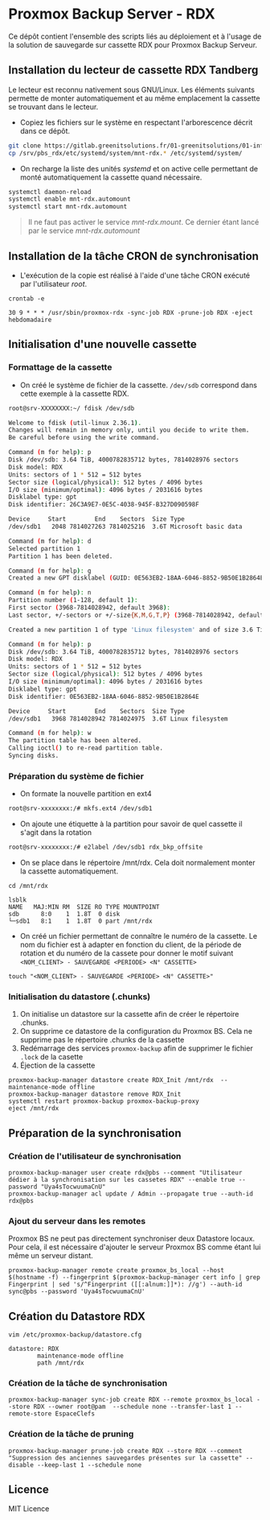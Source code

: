 # Proxmox Backup Server - RDX
Ce dépôt contient l'ensemble des scripts liés au déploiement et à l'usage de la solution de sauvegarde sur cassette RDX pour Proxmox Backup Serveur.

## Installation du lecteur de cassette RDX Tandberg

Le lecteur est reconnu nativement sous GNU/Linux. Les éléments suivants permette de monter automatiquement et au même emplacement la cassette se trouvant dans le lecteur.

* Copiez les fichiers sur le système en respectant l'arborescence décrit dans ce dépôt.
```bash
git clone https://gitlab.greenitsolutions.fr/01-greenitsolutions/01-infrastructures/safebox/pbs_rdx.git /srv/pbs_rdx
cp /srv/pbs_rdx/etc/systemd/system/mnt-rdx.* /etc/systemd/system/
```

* On recharge la liste des unités *systemd* et on active celle permettant de monté automatiquement la cassette quand nécessaire.
```bash
systemctl daemon-reload
systemctl enable mnt-rdx.automount
systemctl start mnt-rdx.automount
```

> Il ne faut pas activer le service *mnt-rdx.mount*. Ce dernier étant lancé par le service *mnt-rdx.automount*

## Installation de la tâche CRON de synchronisation

* L'exécution de la copie est réalisé à l'aide d'une tâche CRON exécuté par l'utilisateur *root*.
```
crontab -e
```
```
30 9 * * * /usr/sbin/proxmox-rdx -sync-job RDX -prune-job RDX -eject hebdomadaire
```

## Initialisation d'une nouvelle cassette

### Formattage de la cassette

* On créé le système de fichier de la cassette. `/dev/sdb` correspond dans cette exemple à la cassette RDX.
```bash
root@srv-XXXXXXXX:~/ fdisk /dev/sdb

Welcome to fdisk (util-linux 2.36.1).
Changes will remain in memory only, until you decide to write them.
Be careful before using the write command.

Command (m for help): p
Disk /dev/sdb: 3.64 TiB, 4000782835712 bytes, 7814028976 sectors
Disk model: RDX             
Units: sectors of 1 * 512 = 512 bytes
Sector size (logical/physical): 512 bytes / 4096 bytes
I/O size (minimum/optimal): 4096 bytes / 2031616 bytes
Disklabel type: gpt
Disk identifier: 26C3A9E7-0E5C-4038-945F-B327D090598F

Device     Start        End    Sectors  Size Type
/dev/sdb1   2048 7814027263 7814025216  3.6T Microsoft basic data

Command (m for help): d
Selected partition 1
Partition 1 has been deleted.

Command (m for help): g
Created a new GPT disklabel (GUID: 0E563EB2-18AA-6046-8852-9B50E1B2864E).

Command (m for help): n
Partition number (1-128, default 1): 
First sector (3968-7814028942, default 3968): 
Last sector, +/-sectors or +/-size{K,M,G,T,P} (3968-7814028942, default 7814028942): 

Created a new partition 1 of type 'Linux filesystem' and of size 3.6 TiB.

Command (m for help): p
Disk /dev/sdb: 3.64 TiB, 4000782835712 bytes, 7814028976 sectors
Disk model: RDX             
Units: sectors of 1 * 512 = 512 bytes
Sector size (logical/physical): 512 bytes / 4096 bytes
I/O size (minimum/optimal): 4096 bytes / 2031616 bytes
Disklabel type: gpt
Disk identifier: 0E563EB2-18AA-6046-8852-9B50E1B2864E

Device     Start        End    Sectors  Size Type
/dev/sdb1   3968 7814028942 7814024975  3.6T Linux filesystem

Command (m for help): w
The partition table has been altered.
Calling ioctl() to re-read partition table.
Syncing disks.

```

### Préparation du système de fichier

* On formate la nouvelle partition en ext4
```bash
root@srv-xxxxxxxx:/# mkfs.ext4 /dev/sdb1
```
* On ajoute une étiquette à la partition pour savoir de quel cassette il s'agit dans la rotation
```bash
root@srv-xxxxxxxx:/# e2label /dev/sdb1 rdx_bkp_offsite
```
* On se place dans le répertoire /mnt/rdx. Cela doit normalement monter la cassette automatiquement.
```
cd /mnt/rdx
```
```
lsblk
NAME   MAJ:MIN RM  SIZE RO TYPE MOUNTPOINT
sdb      8:0    1  1.8T  0 disk 
└─sdb1   8:1    1  1.8T  0 part /mnt/rdx
```
* On créé un fichier permettant de connaître le numéro de la cassette. Le nom du fichier est à adapter en fonction du client, de la période de rotation et du numéro de la cassete pour donner le motif suivant `<NOM_CLIENT> - SAUVEGARDE <PERIODE> <N° CASSETTE>`
```
touch "<NOM_CLIENT> - SAUVEGARDE <PERIODE> <N° CASSETTE>"
```

### Initialisation du datastore (.chunks)

1. On initialise un datastore sur la cassette afin de créer le répertoire .chunks.
2. On supprime ce datastore de la configuration du Proxmox BS. Cela ne supprime pas le répertoire .chunks de la cassette
3. Redémarrage des services `proxmox-backup` afin de supprimer le fichier `.lock` de la casette
4. Éjection de la cassette

```
proxmox-backup-manager datastore create RDX_Init /mnt/rdx  --maintenance-mode offline
proxmox-backup-manager datastore remove RDX_Init
systemctl restart proxmox-backup proxmox-backup-proxy
eject /mnt/rdx
```

## Préparation de la synchronisation

### Création de l'utilisateur de synchronisation

```
proxmox-backup-manager user create rdx@pbs --comment "Utilisateur dédier à la synchronisation sur les cassetes RDX" --enable true --password "Uya4sTocwuumaCnU"
proxmox-backup-manager acl update / Admin --propagate true --auth-id rdx@pbs
```

### Ajout du serveur dans les remotes

Proxmox BS ne peut pas directement synchroniser deux Datastore locaux. Pour cela, il est nécessaire d'ajouter le serveur Proxmox BS comme étant lui même un serveur distant.

```
proxmox-backup-manager remote create proxmox_bs_local --host $(hostname -f) --fingerprint $(proxmox-backup-manager cert info | grep Fingerprint | sed 's/^Fingerprint ([[:alnum:]]*): //g') --auth-id sync@pbs --password 'Uya4sTocwuumaCnU'
```

## Création du Datastore RDX

```
vim /etc/proxmox-backup/datastore.cfg
```
```
datastore: RDX
        maintenance-mode offline
        path /mnt/rdx
```

### Création de la tâche de synchronisation

```
proxmox-backup-manager sync-job create RDX --remote proxmox_bs_local --store RDX --owner root@pam  --schedule none --transfer-last 1 --remote-store EspaceClefs 
```

### Création de la tâche de pruning

```
proxmox-backup-manager prune-job create RDX --store RDX --comment "Suppression des anciennes sauvegardes présentes sur la cassette" --disable --keep-last 1 --schedule none
```

## Licence

MIT Licence